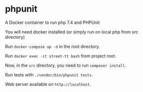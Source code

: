 # phpunit
A Docker container to run php 7.4 and PHPUnit

You will need docker installed (or simply run on local php from src directory)

Run `docker-compose up -d` in the root directory.

Run `docker exec -it street-tt bash` from project root.

Now, in the `src` directory, you need to run `composer install`. 

Run tests with `./vendor/bin/phpunit tests`.

Web server available on `http://localhost`. 
